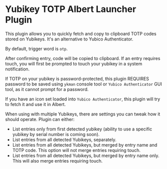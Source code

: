 # Yubikey TOTP Albert Launcher Plugin

This plugin allows you to quickly fetch and copy to clipboard TOTP codes stored on Yubikeys. 
It's an alternative to Yubico Authenticator.

By default, trigger word is `otp`.

After confirming entry, code will be copied to clipboard. If an entry requires touch, you 
will first be prompted to touch your yubikey in a system notification.

If TOTP on your yubikey is password-protected, this plugin REQUIRES password to be saved using
`ykman` console tool or `Yubico Authenticator` GUI tool, as it cannot prompt for a password.

If you have an icon set loaded into `Yubico Authenticator`, this plugin will try to fetch it
and use it in Albert.

When using with multiple Yubikeys, there are settings you can tweak how it should operate.
Plugin can either:

- List entries only from first detected yubikey (ability to use a specific yubikey by serial number
  is coming soon).
- List entries from all detected Yubikeys, separately.
- List entries from all detected Yubikeys, but merged by entry name and TOTP code.
  This option will not merge entries requiring touch.
- List entries from all detected Yubikeys, but merged by entry name only.
  This will also merge entries requiring touch.